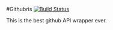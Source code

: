#Githubris [![Build Status](https://secure.travis-ci.org/isaacsanders/githubris.png?branch=master)](http://travis-ci.org/isaacsanders/githubris)

This is the best github API wrapper ever.
